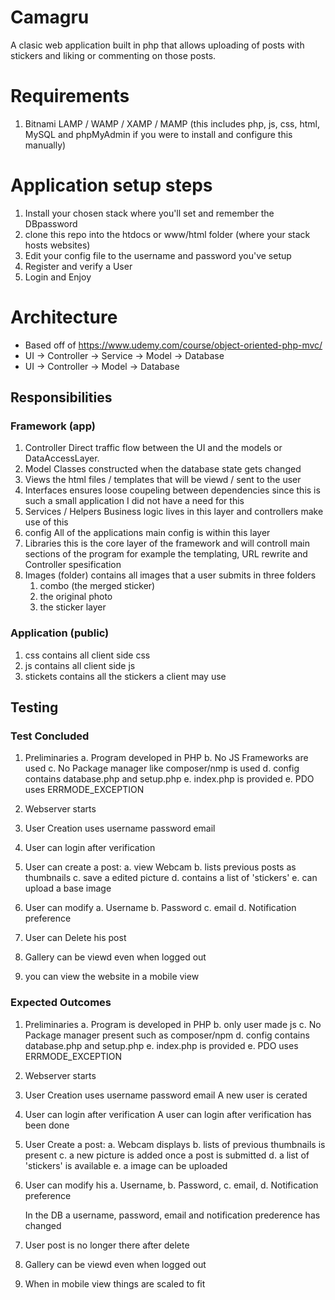# Camagru 

A clasic web application built in php that allows uploading of posts with stickers and liking or commenting on those posts.

# Requirements
1. Bitnami LAMP / WAMP / XAMP / MAMP (this includes php, js, css, html, MySQL and phpMyAdmin if you were to install and configure this manually)

# Application setup steps
1. Install your chosen stack where you'll set and remember the DBpassword
2. clone this repo into the htdocs or www/html folder (where your stack hosts websites)
3. Edit your config file to the username and password you've setup
4. Register and verify a User
5. Login and Enjoy 

# Architecture 
* Based off of https://www.udemy.com/course/object-oriented-php-mvc/
* UI -> Controller -> Service -> Model -> Database
* UI -> Controller -> Model -> Database

## Responsibilities
### Framework (app)
1. Controller
	Direct traffic flow between the UI and the models or DataAccessLayer.
2. Model 
	Classes constructed when the database state gets changed
3. Views 
	the html files / templates that will be viewd / sent to the user
4. Interfaces
	ensures loose coupeling between dependencies
	since this is such a small application I did not have a need for this
5. Services / Helpers
	Business logic lives in this layer and controllers make use of this
6. config
	All of the applications main config is within this layer
7. Libraries
	this is the core layer of the framework and will controll main sections of the program for example the templating, URL rewrite and Controller spesification
8. Images (folder)
	contains all images that a user submits in three folders
	1. combo (the merged sticker)
	2. the original photo
	3. the sticker layer

### Application (public)
1. css
	contains all client side css
2. js 
	contains all client side js
3. stickets 
	contains all the stickers a client may use

## Testing

### Test Concluded

1. Preliminaries
	a. Program developed in PHP
	b. No JS Frameworks are used
	c. No Package manager like composer/nmp is used
	d. config contains database.php and setup.php
	e. index.php is provided
	e. PDO uses ERRMODE_EXCEPTION

2. Webserver starts

3. User Creation uses
	username
	password
	email

4. User can login after verification

5. User can create a post:
	a. view Webcam 
	b. lists previous posts as thumbnails
	c. save a edited picture
	d. contains a list of 'stickers'
	e. can upload a base image

6. User can modify
	a. Username
	b. Password
	c. email
	d. Notification preference

7. User can Delete his post

8. Gallery can be viewd even when logged out

9. you can view the website in a mobile view

### Expected Outcomes
1. Preliminaries
	a. Program is developed in PHP
	b. only user made js
	c. No Package manager present such as composer/npm
	d. config contains database.php and setup.php
	e. index.php is provided
	e. PDO uses ERRMODE_EXCEPTION

2. Webserver starts

3. User Creation uses
	username
	password
	email
	A new user is cerated

4. User can login after verification
	A user can login after verification has been done 

5. User Create a post:
	a. Webcam displays 
	b. lists of previous thumbnails is present
	c. a new picture is added once a post is submitted
	d. a list of 'stickers' is available
	e. a image can be uploaded

6. User can modify his
	a. Username,
	b. Password,
	c. email,
	d. Notification preference

	In the DB a username, password, email and notification prederence has changed

7. User post is no longer there after delete

8. Gallery can be viewd even when logged out

9. When in mobile view things are scaled to fit